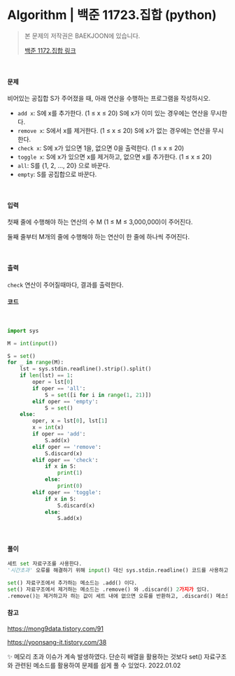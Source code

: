 # Algorithm | 백준 11723.집합 (python)

> 본 문제의 저작권은 BAEKJOON에 있습니다.
>
> [백준 1172.집합 링크](https://www.acmicpc.net/problem/11723)

</br>

#### 문제

비어있는 공집합 S가 주어졌을 때, 아래 연산을 수행하는 프로그램을 작성하시오.

- `add x`: S에 x를 추가한다. (1 ≤ x ≤ 20) S에 x가 이미 있는 경우에는 연산을 무시한다.
- `remove x`: S에서 x를 제거한다. (1 ≤ x ≤ 20) S에 x가 없는 경우에는 연산을 무시한다.
- `check x`: S에 x가 있으면 1을, 없으면 0을 출력한다. (1 ≤ x ≤ 20)
- `toggle x`: S에 x가 있으면 x를 제거하고, 없으면 x를 추가한다. (1 ≤ x ≤ 20)
- `all`: S를 {1, 2, ..., 20} 으로 바꾼다.
- `empty`: S를 공집합으로 바꾼다. 

</br>

#### 입력

첫째 줄에 수행해야 하는 연산의 수 M (1 ≤ M ≤ 3,000,000)이 주어진다.

둘째 줄부터 M개의 줄에 수행해야 하는 연산이 한 줄에 하나씩 주어진다.

</br>

#### 출력

`check` 연산이 주어질때마다, 결과를 출력한다.

#### 코드

</br>

```python
import sys

M = int(input())

S = set()
for _ in range(M):
    lst = sys.stdin.readline().strip().split()
    if len(lst) == 1:
        oper = lst[0]
        if oper == 'all':
            S = set([i for i in range(1, 21)])
        elif oper == 'empty':
            S = set()
    else:
        oper, x = lst[0], lst[1]
        x = int(x)
        if oper == 'add':
            S.add(x)
        elif oper == 'remove':
            S.discard(x)
        elif oper == 'check':
            if x in S:
                print(1)
            else:
                print(0)
        elif oper == 'toggle':
            if x in S:
                S.discard(x)
            else:
                S.add(x)
```

</br>

#### 풀이

```python
세트 set 자료구조를 사용한다.
'시간초과' 오류를 해결하기 위해 input() 대신 sys.stdin.readline() 코드를 사용하고, 입력받은 연산의 길이가 1이면 all or empty 연산으로 코드를 진행하고 1이 아니라면 add, remove, check, toggle 연산에 대한 코드가 수행된다.

set() 자료구조에서 추가하는 메소드는 .add() 이다.
set() 자료구조에서 제거하는 메소드는 .remove() 와 .discard() 2가지가 있다.
.remove()는 제거하고자 하는 값이 세트 내에 없으면 오류를 반환하고, .discard() 메소드는 제거하려는 값이 세트 내에 없어도 오류가 발생하지 않는다. 따라서 본 문제에서는 .discard() 메소드를 사용하였다.
```



#### 참고

https://mong9data.tistory.com/91

https://yoonsang-it.tistory.com/38



✨ 메모리 초과 이슈가 계속 발생하였다. 단순히 배열을 활용하는 것보다 set() 자료구조와 관련된 메소드를 활용하여 문제를 쉽게 풀 수 있었다. 2022.01.02

